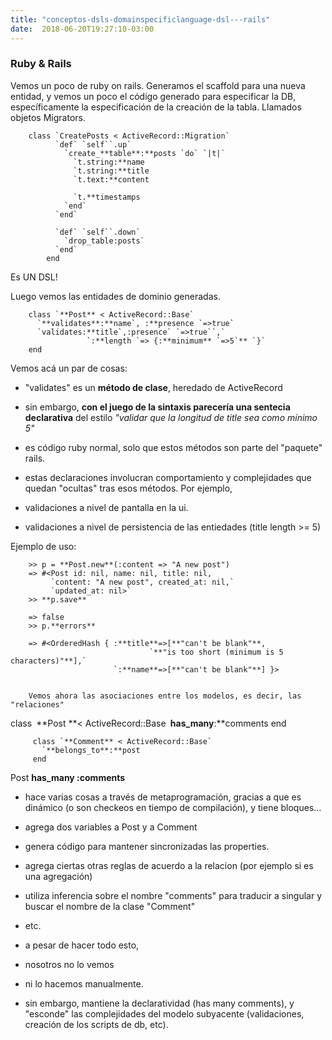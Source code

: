 ```yaml
---
title: "conceptos-dsls-domainspecificlanguage-dsl---rails"
date:  2018-06-20T19:27:10-03:00
---
```



### Ruby & Rails

Vemos un poco de ruby on rails.
Generamos el scaffold para una nueva entidad, y vemos un poco el código generado para especificar la DB, específicamente la especificación de la creación de la tabla. Llamados objetos Migrators.



        class `CreatePosts < ActiveRecord::Migration`
              `def` `self``.up`
                `create_**table**:**posts `do` `|t|`
                  `t.string:**name
                  `t.string:**title
                  `t.text:**content
     
                  `t.**timestamps
                `end`
              `end`
     
              `def` `self``.down`
                `drop_table:posts`
              `end`
            end
Es UN DSL!

Luego vemos las entidades de dominio generadas.



        class `**Post** < ActiveRecord::Base`
          `**validates**:**name`, :**presence `=>true`
          `validates:**title`,:presence` `=>true``,`
                     `:**length `=> {:**minimum** `=>5`** `}`
        end
Vemos acá un par de cosas:

* "validates" es un **método de clase**, heredado de ActiveRecord
* sin embargo, **con el juego de la sintaxis parecería una sentecia declarativa** del estilo *"validar que la longitud de title sea como mínimo 5"*
* es código ruby normal, solo que estos métodos son parte del "paquete" rails.
* estas declaraciones involucran comportamiento y complejidades que quedan "ocultas" tras esos métodos. Por ejemplo, 

 * validaciones a nivel de pantalla en la ui.
 * validaciones a nivel de persistencia de las entiedades (title length >= 5)

Ejemplo de uso:




        >> p = **Post.new**(:content => "A new post")
        => #<Post id: nil, name: nil, title: nil,
             `content: "A new post", created_at: nil,`
             `updated_at: nil>`
        >> **p.save**

        => false
        >> p.**errors**

        => #<OrderedHash { :**title**=>[**"can't be blank"**,
                                   `**"is too short (minimum is 5 characters)"**],`
                           `:**name**=>[**"can't be blank"**] }>


        Vemos ahora las asociaciones entre los modelos, es decir, las "relaciones"
        


 class` `**Post **< ActiveRecord::Base`
           `**has_many**:**comments
         end


         class `**Comment** < ActiveRecord::Base`
           `**belongs_to**:**post
         end

Post **has_many :comments**


* hace varias cosas a través de metaprogramación, gracias a que es dinámico (o son checkeos en tiempo de compilación), y tiene bloques...

 * agrega dos variables a Post y a Comment
 * genera código para mantener sincronizadas las properties.
 * agrega ciertas otras reglas de acuerdo a la relacion (por ejemplo si es una agregación)
 * utiliza inferencia sobre el nombre "comments" para traducir a singular y buscar el nombre de la clase "Comment"
 * etc.
* a pesar de hacer todo esto,

 * nosotros no lo vemos
 * ni lo hacemos manualmente.
* sin embargo, mantiene la declaratividad (has many comments), y "esconde" las complejidades del modelo subyacente (validaciones, creación de los scripts de db, etc).